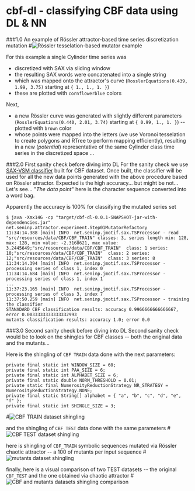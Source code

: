 # cbf-dl - classifying CBF data using DL & NN

###1.0 An example of Rössler attractor-based time series discretization mutation
#![Rössler tesselation-based mutator example](https://raw.githubusercontent.com/SFI-CSSS2016/cbf-dl/master/RCode/tessellation_test01.png)

For this example a single Cylinder time series was 
-  discretized with SAX via sliding window
-  the resulting SAX words were concatenated into a single string
-  which was mapped onto the attractor's curve (`RosslerEquations(0.439, 1.99, 3.75)` starting at `{ 1., 1., 1. }`)
-  these are plotted with `cornflowerblue` colors

Next,
-  a new Rössler curve was generated with slightly different parameters (`RosslerEquations(0.440, 2.01, 3.74)` starting at `{ 0.99, 1., 1. }`) -- plotted with `brown` color
- whose points were mapped into the letters (we use Voronoi tesselation to create polygons and RTree to perform mapping efficiently), resulting in a new (_potential_) representative of the same Cylinder class time series in the discretized space ...

###2.0 First sanity check before diving into DL
For the sanity check we use [SAX-VSM classifier](https://github.com/jMotif/sax-vsm_classic) built for CBF dataset. Once built, the classifier will be used for all the new data points generated with the above procedure based on Rössler attractor. Expected is the high accuracy... but might be not... Let's see... "_The data point_" here is the character sequence converted into a word bag.

Apparently the accuracy is 100% for classifying the mutated series set

    $ java -Xmx14G -cp "target/cbf-dl-0.0.1-SNAPSHOT-jar-with-dependencies.jar" net.seninp.attractor.experiment.Step01MutatorRefactory
    11:34:14.388 [main] INFO  net.seninp.jmotif.sax.TSProcessor - read "src/resources/data/CBF/CBF_TRAIN" classes: 3, series length min: 128, max: 128, min value: -2.3168621, max value: 3.2445649;"src/resources/data/CBF/CBF_TRAIN"  class: 1 series: 10;"src/resources/data/CBF/CBF_TRAIN"  class: 2 series: 12;"src/resources/data/CBF/CBF_TRAIN"  class: 3 series: 8
    11:34:14.394 [main] INFO  net.seninp.jmotif.sax.TSProcessor - processing series of class 1, index 0
    11:34:14.684 [main] INFO  net.seninp.jmotif.sax.TSProcessor - processing series of class 1, index 1
    ...
    11:37:23.165 [main] INFO  net.seninp.jmotif.sax.TSProcessor - processing series of class 3, index 7
    11:37:50.259 [main] INFO  net.seninp.jmotif.sax.TSProcessor - training the classifier
    STANADARD CBF classification results: accuracy 0.9966666666666667, error 0.0033333333333332993
    mutants classification results: accuracy 1.0; error 0.0
    
###3.0 Second sanity check before diving into DL
Second sanity check would be to look on the shingles for CBF classes -- both the original data and the mutants...

Here is the shingling of `CBF TRAIN` data done with the next parameters:

    private final static int WINDOW_SIZE = 60;
    private final static int PAA_SIZE = 6;
    private final static int ALPHABET_SIZE = 6;
    private final static double NORM_THRESHOLD = 0.01;
    private static final NumerosityReductionStrategy NR_STRATEGY = NumerosityReductionStrategy.NONE;
    private final static String[] alphabet = { "a", "b", "c", "d", "e", "f" };
    private final static int SHINGLE_SIZE = 3;
  
#![CBF TRAIN dataset shingling](https://github.com/SFI-CSSS2016/cbf-dl/raw/master/RCode/CBF_shingling_test_TRAIN.png)

and the shingling of `CBF TEST` data done with the same parameters
#![CBF TEST dataset shingling](https://github.com/SFI-CSSS2016/cbf-dl/raw/master/RCode/CBF_shingling_test_TEST.png)

here is shingling of `CBF_TRAIN` symbolic sequences mutated via Rössler chaotic attractor -- a 100 of mutants per input sequence
#![mutants dataset shingling](https://github.com/SFI-CSSS2016/cbf-dl/raw/master/RCode/Mutant_shingling.png)

finally, here is a visual comparison of two TEST datasets -- the original `CBF_TEST` and the one obtained via chaotic attractor
#![CBF and mutants datasets shingling comparison](https://github.com/SFI-CSSS2016/cbf-dl/raw/master/RCode/cbf-mutants-comparison.jpg)
